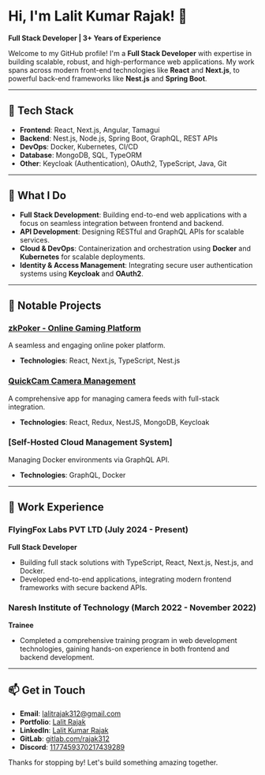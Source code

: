 # Hi, I'm Lalit Kumar Rajak! 👋

**Full Stack Developer | 3+ Years of Experience**

Welcome to my GitHub profile! I'm a **Full Stack Developer** with expertise in building scalable, robust, and high-performance web applications. My work spans across modern front-end technologies like **React** and **Next.js**, to powerful back-end frameworks like **Nest.js** and **Spring Boot**.

---

## 🔧 Tech Stack

- **Frontend**: React, Next.js, Angular, Tamagui
- **Backend**: Nest.js, Node.js, Spring Boot, GraphQL, REST APIs
- **DevOps**: Docker, Kubernetes, CI/CD
- **Database**: MongoDB, SQL, TypeORM
- **Other**: Keycloak (Authentication), OAuth2, TypeScript, Java, Git

---

## 🚀 What I Do

- **Full Stack Development**: Building end-to-end web applications with a focus on seamless integration between frontend and backend.
- **API Development**: Designing RESTful and GraphQL APIs for scalable services.
- **Cloud & DevOps**: Containerization and orchestration using **Docker** and **Kubernetes** for scalable deployments.
- **Identity & Access Management**: Integrating secure user authentication systems using **Keycloak** and **OAuth2**.

---

## 🌟 Notable Projects

### [zkPoker - Online Gaming Platform](https://outlawhideout.io/)

A seamless and engaging online poker platform.

- **Technologies**: React, Next.js, TypeScript, Nest.js

### [QuickCam Camera Management](https://promanager-quickcam-react-staging.promanager.online/)

A comprehensive app for managing camera feeds with full-stack integration.

- **Technologies**: React, Redux, NestJS, MongoDB, Keycloak

### [Self-Hosted Cloud Management System]

Managing Docker environments via GraphQL API.

- **Technologies**: GraphQL, Docker

---

## 💼 Work Experience

### FlyingFox Labs PVT LTD (July 2024 - Present)

**Full Stack Developer**

- Building full stack solutions with TypeScript, React, Next.js, Nest.js, and Docker.
- Developed end-to-end applications, integrating modern frontend frameworks with secure backend APIs.

### Naresh Institute of Technology (March 2022 - November 2022)

**Trainee**

- Completed a comprehensive training program in web development technologies, gaining hands-on experience in both frontend and backend development.

---

## 📫 Get in Touch

- **Email**: [lalitrajak312@gmail.com](mailto:lalitrajak312@gmail.com)
- **Portfolio**: [Lalit Rajak](https://lalit-next.vercel.app/)
- **LinkedIn**: [Lalit Kumar Rajak](https://www.linkedin.com/in/lalit-kumar-rajak-6637b9245)
- **GitLab**: [gitlab.com/rajak312](https://gitlab.com/rajak312)
- **Discord**: [1177459370217439289](https://discord.com/users/1177459370217439289)

Thanks for stopping by! Let's build something amazing together.
